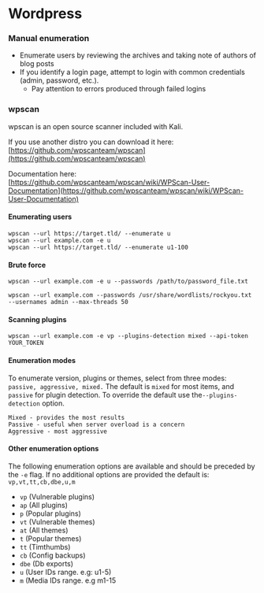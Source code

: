 # Wordpress

### Manual enumeration

* Enumerate users by reviewing the archives and taking note of authors of blog posts
* If you identify a login page, attempt to login with common credentials (admin, password, etc.).
  * Pay attention to errors produced through failed logins

### wpscan

wpscan is an open source scanner included with Kali.

If you use another distro you can download it here: [https://github.com/wpscanteam/wpscan](https://github.com/wpscanteam/wpscan)

Documentation here: [https://github.com/wpscanteam/wpscan/wiki/WPScan-User-Documentation](https://github.com/wpscanteam/wpscan/wiki/WPScan-User-Documentation)

#### Enumerating users

```
wpscan --url https://target.tld/ --enumerate u
wpscan --url example.com -e u
wpscan --url https://target.tld/ --enumerate u1-100
```

#### Brute force

```
wpscan --url example.com -e u --passwords /path/to/password_file.txt
```

```
wpscan --url example.com --passwords /usr/share/wordlists/rockyou.txt --usernames admin --max-threads 50
```

#### Scanning plugins

```
wpscan --url example.com -e vp --plugins-detection mixed --api-token YOUR_TOKEN
```

#### Enumeration modes

To enumerate version, plugins or themes, select from three modes: `passive, aggressive, mixed.` The default is `mixed` for most items, and `passive` for plugin detection. To override the default use the`--plugins-detection` option.

```
Mixed - provides the most results
Passive - useful when server overload is a concern
Aggressive - most aggressive
```

#### Other enumeration options

The following enumeration options are available and should be preceded by the `-e` flag. If no additional options are provided the default is: `vp,vt,tt,cb,dbe,u,m`

* `vp` (Vulnerable plugins)
* `ap` (All plugins)
* `p` (Popular plugins)
* `vt` (Vulnerable themes)
* `at` (All themes)
* `t` (Popular themes)
* `tt` (Timthumbs)
* `cb` (Config backups)
* `dbe` (Db exports)
* `u` (User IDs range. e.g: u1-5)
* `m` (Media IDs range. e.g m1-15
